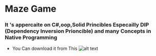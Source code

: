 # Maze Game
###  It 's appercaite on C#,oop,Solid Princibles Especailly DIP (Dependency Inversion Prioncible) and many Concepts in Native Programming
- You Can download it from This ![alt text](image.png)
